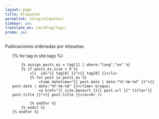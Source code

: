```yaml
---
layout: page
title: Etiquetas
permalink: /blog/etiquetas/
sidebar: yes
translate_en: /en/blog/tags/
promo: yes
---
```


Publicaciones ordenadas por etiquetas.

<ul class="categories-tags-page">
	{% for tag in site.tags %}

		{% assign posts_es = tag[1] | where:"lang","es" %}
		{% if posts_es.size > 0 %}
			<li  id="{{ tag[0] }}">{{ tag[0] }}</li>
			{% for post in posts_es %}
				<time datetime="{{ post.date | date:"%Y-%m-%d" }}">{{ post.date | date:"%Y-%m-%d" }}</time> &raquo;
				<a href="{{ site.baseurl }}{{ post.url }}" title="{{ post.title }}">{{ post.title }}</a><br />

			{% endfor %}
		{% endif %}
	{% endfor %}
</ul>